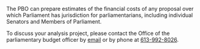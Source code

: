 The PBO can prepare estimates of the financial costs of any proposal over which Parliament has jurisdiction for parliamentarians, including individual Senators and Members of Parliament.

To discuss your analysis project, please contact the Office of the parliamentary budget officer by [email](mailto:pbo-dpb@parl.gc.ca) or by phone at [613-992-8026](tel:+16139928026).